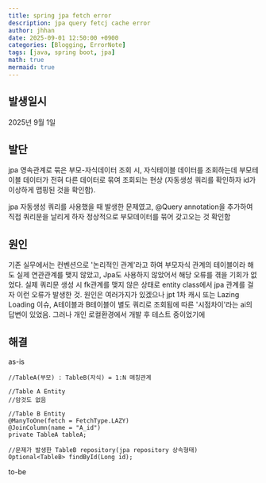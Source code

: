 ```yaml
---
title: spring jpa fetch error
description: jpa query fetcj cache error
author: jhhan
date: 2025-09-01 12:50:00 +0900
categories: [Blogging, ErrorNote]
tags: [java, spring boot, jpa]
math: true
mermaid: true
---
```



## 발생일시
2025년 9월 1일


## 발단
jpa 영속관계로 묶은 부모-자식데이터 조회 시, 자식테이블 데이터를 조회하는데 부모테이블 데이터가 전혀 다른 데이터로 묶여 조회되는 현상 (자동생성 쿼리를 확인하자 id가 이상하게 맵핑된 것을 확인함). 

jpa 자동생성 쿼리를 사용했을 때 발생한 문제였고, @Query annotation을 추가하여 직접 쿼리문을 날리게 하자 정상적으로 부모데이터를 묶어 갖고오는 것 확인함


## 원인
기존 실무에서는 컨벤션으로 '논리적인 관계'라고 하여 부모자식 관계의 테이블이라 해도 실제 연관관계를 맺지 않았고, Jpa도 사용하지 않았어서 해당 오류를 겪을 기회가 없었다. 실제 쿼리문 생성 시 fk관계를 맺지 않은 상태로 entity class에서 jpa 관계를 걸자 이런 오류가 발생한 것. 원인은 여러가지가 있겠으나 jpt 1차 캐시 또는 Lazing Loading 이슈, A테이블과 B테이블이 별도 쿼리로 조회됨에 따른 '시점차이'라는 ai의 답변이 있었음. 그러나 개인 로컬환경에서 개발 후 테스트 중이었기에

## 해결
as-is
```
//TableA(부모) : TableB(자식) = 1:N 매칭관계

//Table A Entity
//암것도 없음

//Table B Entity
@ManyToOne(fetch = FetchType.LAZY)
@JoinColumn(name = "A_id")
private TableA tableA;

//문제가 발생한 TableB repository(jpa repository 상속형태)
Optional<TableB> findById(Long id);

```

to-be
```
```